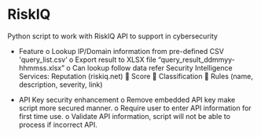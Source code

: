 # RiskIQ
Python script to work with RiskIQ API to support in cybersecurity

-	Feature
o	Lookup IP/Domain information from pre-defined CSV 'query_list.csv’
o	Export result to XLSX file “query_result_ddmmyy-hhmmss.xlsx”
o	Can lookup follow data refer Security Intelligence Services: Reputation (riskiq.net)
	Score
	Classification
	Rules (name, description, severity, link)

-	API Key security enhancement
o	Remove embedded API key make script more secured manner.
o	Require user to enter API information for first time use.
o	Validate API information, script will not be able to process if incorrect API.

